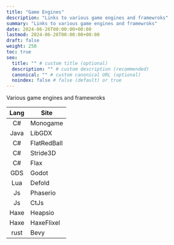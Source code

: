 ```yaml
---
title: "Game Engines"
description: "Links to various game engines and framewroks"
summary: "Links to various game engines and framewroks"
date: 2024-06-26T00:00:00+00:00
lastmod: 2024-06-26T00:00:00+00:00
draft: false
weight: 250
toc: true
seo:
  title: "" # custom title (optional)
  description: "" # custom description (recommended)
  canonical: "" # custom canonical URL (optional)
  noindex: false # false (default) or true
---
```


Various game engines and framewroks

| Lang  | Site        |
|:-----:|-------------|
|  C#   | Monogame    |
| Java  | LibGDX      |
|  C#   | FlatRedBall |
|  C#   | Stride3D    |
|  C#   | Flax        |
|  GDS  | Godot       |
|  Lua  | Defold      |
|  Js   | Phaserio    |
|  Js   | CtJs        |
| Haxe  | Heapsio     |
| Haxe  | HaxeFlixel  |
| rust  | Bevy        | 

